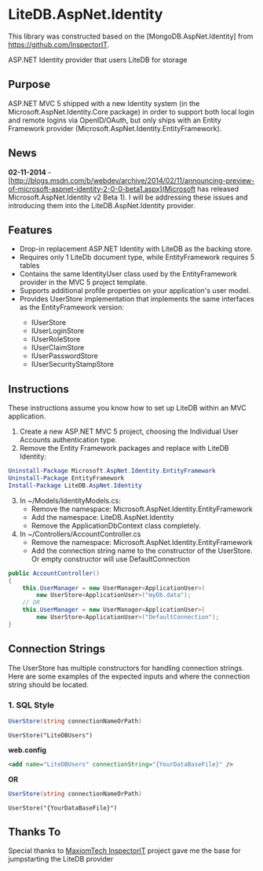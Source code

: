 LiteDB.AspNet.Identity
=======================

This library was constructed based on the [MongoDB.AspNet.Identity] from https://github.com/InspectorIT.


ASP.NET Identity provider that users LiteDB for storage



## Purpose ##

ASP.NET MVC 5 shipped with a new Identity system (in the Microsoft.AspNet.Identity.Core package) in order to support both local login and remote logins via OpenID/OAuth, but only ships with an
Entity Framework provider (Microsoft.AspNet.Identity.EntityFramework).

## News ##
__02-11-2014__ - [http://blogs.msdn.com/b/webdev/archive/2014/02/11/announcing-preview-of-microsoft-aspnet-identity-2-0-0-beta1.aspx](Microsoft has released Microsoft.AspNet.Identity v2 Beta 1). I will be addressing these issues and introducing them into the LiteDB.AspNet.Identity provider.

## Features ##
* Drop-in replacement ASP.NET Identity with LiteDB as the backing store.
* Requires only 1 LiteDb document type, while EntityFramework requires 5 tables
* Contains the same IdentityUser class used by the EntityFramework provider in the MVC 5 project template.
* Supports additional profile properties on your application's user model.
* Provides UserStore<TUser> implementation that implements the same interfaces as the EntityFramework version:
    * IUserStore<TUser>
    * IUserLoginStore<TUser>
    * IUserRoleStore<TUser>
    * IUserClaimStore<TUser>
    * IUserPasswordStore<TUser>
    * IUserSecurityStampStore<TUser>

## Instructions ##
These instructions assume you know how to set up LiteDB within an MVC application.

1. Create a new ASP.NET MVC 5 project, choosing the Individual User Accounts authentication type.
2. Remove the Entity Framework packages and replace with LiteDB Identity:

```PowerShell
Uninstall-Package Microsoft.AspNet.Identity.EntityFramework
Uninstall-Package EntityFramework
Install-Package LiteDB.AspNet.Identity
```
    
3. In ~/Models/IdentityModels.cs:
    * Remove the namespace: Microsoft.AspNet.Identity.EntityFramework
    * Add the namespace: LiteDB.AspNet.Identity
	* Remove the ApplicationDbContext class completely.
4. In ~/Controllers/AccountController.cs
    * Remove the namespace: Microsoft.AspNet.Identity.EntityFramework
    * Add the connection string name to the constructor of the UserStore. Or empty constructor will use DefaultConnection

```C#
public AccountController()
{
    this.UserManager = new UserManager<ApplicationUser>(
        new UserStore<ApplicationUser>("myDb.data");
    // OR 
    this.UserManager = new UserManager<ApplicationUser>(
        new UserStore<ApplicationUser>("DefaultConnection");
}
```

## Connection Strings ##
The UserStore has multiple constructors for handling connection strings. Here are some examples of the expected inputs and where the connection string should be located.

### 1. SQL Style ###
```C#
UserStore(string connectionNameOrPath)
```
<code>UserStore("LiteDBUsers")</code>

**web.config**
```xml
<add name="LiteDBUsers" connectionString="{YourDataBaseFile}" />
```

**OR**

```C#
UserStore(string connectionNameOrPath)
```
<code>UserStore("{YourDataBaseFile}")</code>


## Thanks To ##

Special thanks to [MaxiomTech InspectorIT](https://github.com/InspectorIT) project gave me the base for jumpstarting the LiteDB provider
